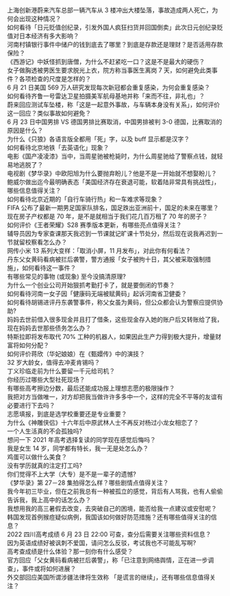 上海创新港蔚来汽车总部一辆汽车从 3 楼冲出大楼坠落，事故造成两人死亡，为何会出现这种情况？  
如何看待「日元贬值创纪录，引发外国人疯狂扫货并回国倒卖」此次日元创纪录贬值对日本经济有多大影响？  
河南村镇银行事件中储户的钱到底去了哪里？到底是存款还是理财？是否适用存款保险？  
《西游记》中妖怪抓到唐僧，为什么不赶紧吃一口？这是不是最大的硬伤？  
女子做胸透被男医生要求脱光上衣，院方称当事医生离岗 7 天，如何避免此类事件？各项检查的尺度是怎样的？  
6 月 21 日美国 569 万人研究发现每次新冠都会重复感染，为何会重复感染？  
如何看待齐鲁一号雷达卫星拍摄美军航母基地并称「来而不往，非礼也」？  
蔚来回应测试车坠楼，称「这是一起意外事故，与车辆本身没有关系」，如何评价这一回应？类似事故如何避免？  
6 月 23 日中国男排 VS 德国男排比赛取消，中国男排被判 3-0 德国，比赛取消的原因是什么？  
为什么《只狼》各语言版全都用「死」字，以及 buff 显示都是汉字？  
如何看待北京地铁「去英语化」现象？  
电影《国产凌凌漆》当中，当周星驰被枪毙时，为什么周星驰给了警察点钱，就轻易地逃脱了？  
电视剧《梦华录》中欧阳旭为什么要抛弃盼儿？他是不是一开始就不想娶盼儿？  
鲍威尔做出迄今最明确表态「美国经济存在衰退可能，软着陆非常具有挑战性」，哪些信息值得关注？  
如何看待北京近期的「自行车骑行热」和一车难求等现象？  
FIFA 公布了最新一期男足国家队排名，国足跌出亚洲前十，国足的未来在哪里？  
现在房子产权都是 70 年，是不是就相当于我们花几百万租了 70 年的房子？  
如何评价《王者荣耀》S28 赛季版本更新，有哪些亮点值得关注？  
辅导员因为专家查课那天我迟到一节课就记旷课十节处分，然后现在说我再迟到一节就留校察看怎么办？  
网传小米 13 系列大变样：「取消小屏，11 月发布」，对此你有何看法？  
丹东父女黄码看病被拦后袭警，警方通报「女子被拘十日，其父被采取强制措施」，如何看待这一事件？  
有哪些常见的事物 (或现象) 至今没搞清原理?  
为什么一个创业公司开始狠抓考勤打卡了，就是要倒闭的节奏？  
如何看待河南一女子因「健康码无端被赋黄码」起诉河南省卫健委？  
如何看待胡锡进评丹东袭警事件，称父女虽为黄码，但公众都会认为警察应提供协助?  
妈妈去世前借入很多现金并且打了借条，这些现金存入她的账户后又转账给了我，现在妈妈去世那些债务怎么办？  
特斯拉即将发布取代 70% 工种的机器人，如果因此生产力得到极大提升，增量财富将如何分配？  
如何评价蒋欣（华妃娘娘）在《甄嬛传》中的演技？  
32 岁大龄女，值得去冲麦肯锡吗？  
丁义珍临走前为什么要留一千元给司机？  
你经历过哪些大型社死现场？  
有哪些高考擦边分数，最后还能成功报上理想志愿的极限操作？  
我把对方当做唯一，对方却把我当做许许多多中一个，这样的完全不平等的友谊有必要进行下去吗？  
志愿填报，到底是选学校重要还是专业重要？  
为什么《神雕侠侣》十六年后中原武林人士不再反对杨过小龙女相恋了？  
一个人生活真的不会孤独吗?  
想问一下 2021 年高考选择复读的同学现在感觉后悔吗？  
我是女生 14 岁，同学都有特长，我一无是处怎么办？  
鸡蛋可以做什么美食？  
没有学历就真的注定打工吗?  
你们觉得不上大学（大专）是不是一辈子的遗憾?  
《梦华录》第 27－28 集拍得怎么样？哪些剧情点值得关注？  
我今年初三毕业，但在之前我总有一种被孤立的感觉，背后有人骂我，也有人偷偷告诉我，我上高中的话怎么办？  
我想用我的高三暑假去改变，去突破自己的困境，能否给我一点建议或安慰呢？  
韩国发现首例猴痘疑似病例，我国该如何做好防范措施？还有哪些值得关注的信息？  
2022 四川高考成绩 6 月 23 日 22:00 可查，查分后需要关注哪些资料信息？  
因为英语成绩好被讽刺不爱国，请问怎么反驳，考试我也不可能乱写啊?  
高考查成绩是什么体验？那一刻你有什么感受？  
官方回应「父女黄码看病被拦后袭警」，称「已注意到网络舆情，正在进一步调查」，事件或将如何进展？  
外交部回应美国所谓涉疆法律将生效称 「是谎言的继续」，还有哪些信息值得关注？  
